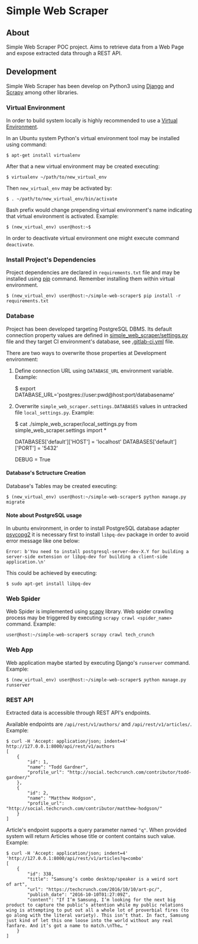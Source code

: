 # Simple Web Scraper

## About

Simple Web Scraper POC project. Aims to retrieve data from a Web Page and expose extracted data through a REST API.

## Development

Simple Web Scraper has been develop on Python3 using [Django](https://www.djangoproject.com/) and [Scrapy](https://scrapy.org/) among other libraries.

### Virtual Environment

In order to build system locally is highly recommended to use a [Virtual Environment](http://docs.python-guide.org/en/latest/dev/virtualenvs/).

In an Ubuntu system Python's virtual environment tool may be installed using  command:

    $ apt-get install virtualenv

After that a new virtual environment may be created executing:

    $ virtualenv ~/path/to/new_virtual_env

Then `new_virtual_env` may be activated by:

    $ . ~/path/to/new_virtual_env/bin/activate

Bash prefix would change prepending virtual environment's name indicating that virtual environment is activated. Example:

    $ (new_virtual_env) user@host:~$

In order to deactivate virtual environment one might execute command `deactivate`.

### Install Project's Dependencies

Project dependencies are declared in `requirements.txt` file and may be installed using [pip](https://en.wikipedia.org/wiki/Pip_(package_manager)) command. Remember installing them within virtual environment.

    $ (new_virtual_env) user@host:~/simple-web-scraper$ pip install -r requirements.txt

### Database

Project has been developed targeting PostgreSQL DBMS. Its default connection property values are defined in [simple_web_scraper/settings.py](simple_web_scraper/settings.py#L84) file and they target CI environment's database, see [.gitlab-ci.yml](.gitlab-ci.yml#L10) file.

There are two ways to overwrite those properties at Development environment:

1. Define connection URL using `DATABASE_URL` environment variable. Example:

    $ export DATABASE_URL='postgres://user:pwd@host:port/databasename'

2. Overwrite `simple_web_scraper.settings.DATABASES` values in untracked file `local_settings.py`. Example:

    $ cat ./simple_web_scraper/local_settings.py
    from simple_web_scraper.settings import *
    
    DATABASES['default']['HOST'] = 'localhost'
    DATABASES['default']['PORT'] = '5432'
    
    DEBUG = True

#### Database's Sctructure Creation

Database's Tables may be created executing:

    $ (new_virtual_env) user@host:~/simple-web-scraper$ python manage.py migrate

#### Note about PostgreSQL usage

In ubuntu environment, in order to install PostgreSQL database adapter [psycopg2](https://pypi.python.org/pypi/psycopg2) it is necessary first to install `libpq-dev` package in order to avoid error message like one below:

    Error: b'You need to install postgresql-server-dev-X.Y for building a server-side extension or libpq-dev for building a client-side application.\n'

This could be achieved by executing:

    $ sudo apt-get install libpq-dev

### Web Spider

Web Spider is implemented using [scapy](https://github.com/scrapy/scrapy) library. Web spider crawling process may be triggered by executing `scrapy crawl <spider_name>` command. Example:

    user@host:~/simple-web-scraper$ scrapy crawl tech_crunch

### Web App

Web application maybe started by executing Django's `runserver` command. Example:

    $ (new_virtual_env) user@host:~/simple-web-scraper$ python manage.py runserver

### REST API

Extracted data is accessible through REST API's endpoints.
 
Available endpoints are `/api/rest/v1/authors/` and `/api/rest/v1/articles/`. Example:

    $ curl -H 'Accept: application/json; indent=4' http://127.0.0.1:8000/api/rest/v1/authors
    [
        {
            "id": 1,
            "name": "Todd Gardner",
            "profile_url": "http://social.techcrunch.com/contributor/todd-gardner/"
        },
        {
            "id": 2,
            "name": "Matthew Hodgson",
            "profile_url": "http://social.techcrunch.com/contributor/matthew-hodgson/"
        }
    ]

Article's endpoint supports a query parameter named `"q"`. When provided system will return Articles whose title or content contains such value. Example:

    $ curl -H 'Accept: application/json; indent=4' 'http://127.0.0.1:8000/api/rest/v1/articles?q=combo'
    [
        {
            "id": 338,
            "title": "Samsung’s combo desktop/speaker is a weird sort of art",
            "url": "https://techcrunch.com/2016/10/10/art-pc/",
            "publish_date": "2016-10-10T01:27:09Z",
            "content": "If I’m Samsung, I’m looking for the next big product to capture the public’s attention while my public relations wing is attempting to put out all a whole lot of proverbial fires (to go along with the literal variety). This isn’t that. In fact, Samsung just kind of let this one loose into the world without any real fanfare. And it’s got a name to match.\nThe… "
        }
    ]
